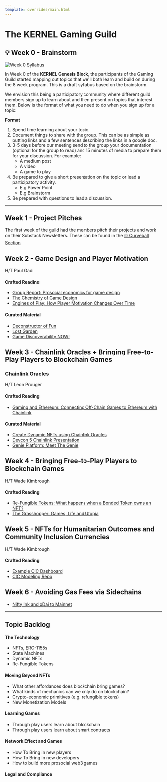 ```yaml
---
template: overrides/main.html
---
```


# The KERNEL Gaming Guild

## 💡 Week 0 - Brainstorm

![Week 0 Syllabus](/assets/images/gaming/week-0-syllabus-brianstorm.png)


In Week 0 of the **KERNEL Genesis Block**, the participants of the Gaming Guild started mapping out topics that we'll both learn and build on during the 8 week program. This is a draft syllabus based on the brainstorm. 

We envision this being a participatory community where different guild members sign up to learn about and then present on topics that interest them. Below is the format of what you need to do when you sign up for a topic:

__Format__

1. Spend time learning about your topic.
2. Document things to share with the group. This can be as simple as putting links and a few sentences describing the links in a google doc.
3. 3-5 days before our meeting send to the group your documentation (optional for the group to read) and 15 minutes of media to prepare them for your discussion. For example:
    * A medium post
    * A video
    * A game to play
4.  Be prepared to give a short presentation on the topic or lead a participatory activity.
    * E.g Power Point
    * E.g Brainstorm
5. Be prepared with questions to lead a discussion.

----

## Week 1 - Project Pitches

The first week of the guild had the members pitch their projects and work on their Substack Newsletters. These can be found in the [⚾ Curveball Section](./curveball)


## Week 2 - Game Design and Player Motivation
H/T Paul Gadi

#### Crafted Reading
* [Group Report: Prosocial economics for game design](https://www.projecthorseshoe.com/reports/featured/ph19r7.htm)
* [The Chemistry of Game Design](https://www.gamasutra.com/view/feature/1524/the_chemistry_of_game_design.php?print=1)
* [Engines of Play: How Player Motivation Changes Over Time](https://www.gdcvault.com/play/1023329/Engines-of-Play-How-Player)

#### Curated Material
* [Deconstructor of Fun](https://www.deconstructoroffun.com/)
* [Lost Garden](https://lostgarden.home.blog/)
* [Game Discoverability NOW!](https://gamediscoverability.substack.com/)

## Week 3 - Chainlink Oracles + Bringing Free-to-Play Players to Blockchain Games

### Chainlink Oracles
H/T Leon Prouger

#### Crafted Reading
* [Gaming and Ethereum: Connecting Off-Chain Games to Ethereum with Chainlink](https://docs.google.com/presentation/d/1adZXo4RVS2A4CtrU-8gJhV4SDn3Z26jDliJIPlUHwic/edit?usp=sharing)

#### Curated Material

* [Create Dynamic NFTs using Chainlink Oracles](https://blog.chain.link/create-dynamic-nfts-using-chainlink-oracles/)
* [Devcon 5 Chainlink Presentation](https://chain.link/presentations/devcon5.pdf)
* [Genie Platform: Meet The Genie](https://medium.com/genie-platform/meet-the-genie-6bb60fe67943)

## Week 4 - Bringing Free-to-Play Players to Blockchain Games
H/T Wade Kimbrough

#### Crafted Reading
* [Re-Fungible Tokens: What happens when a Bonded Token owns an NFT?](https://medium.com/@billyrennekamp/re-fungible-token-rft-297003592769)
* [The Grasshopper: Games, Life and Utopia](https://books.google.com.ph/books/about/The_Grasshopper.html?id=G9z4wjVB_0wC&redir_esc=y)


## Week 5 - NFTs for Humanitarian Outcomes and Community Inclusion Currencies
H/T Wade Kimbrough

#### Crafted Reading

* [Example CIC Dashboard](https://dashboard.sarafu.network/)
* [CIC Modeling Repo](https://gitlab.com/grassrootseconomics/cic-modeling)

## Week 6 - Avoiding Gas Fees via Sidechains

* [Nifty Ink and xDai to Mainnet](https://medium.com/@austin_48503/nifty-ink-an-ethereum-tutorial-c860a4904cb2)

----

## Topic Backlog

#### The Technology

  * NFTs, ERC-1155s
  * State Machines
  * Dynamic NFTs
  * Re-Fungible Tokens

#### Moving Beyond NFTs

  * What other affordances does blockchain bring games?
  * What kinds of mechanics can we only do on blockchain?
  * Crypto-economic primitives (e.g. refungible tokens)
  * New Monetization Models

#### Learning Games

  * Through play users learn about blockchain
  * Through play users learn about smart contracts

#### Network Effect and Games

  * How To Bring in new players
  * How To Bring in new developers
  * How to build more prosocial web3 games

#### Legal and Compliance